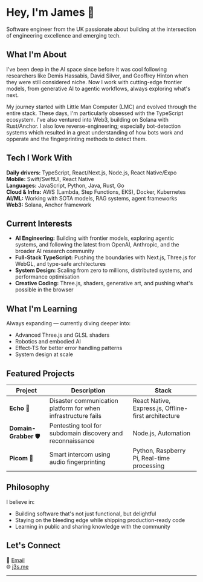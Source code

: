 # Hey, I'm James 👋

Software engineer from the UK passionate about building at the intersection of engineering excellence and emerging tech.

## What I'm About

I've been deep in the AI space since before it was cool following researchers like Demis Hassabis, David Silver, and Geoffrey Hinton when they were still considered niche. Now I work with cutting-edge frontier models, from generative AI to agentic workflows, always exploring what's next.

My journey started with Little Man Computer (LMC) and evolved through the entire stack. These days, I'm particularly obsessed with the TypeScript ecosystem. I've also ventured into Web3, building on Solana with Rust/Anchor. I also love reverse-engineering; especially bot-detection systems which resulted in a great understanding of how bots work and opperate and the fingerprinting methods to detect them.

## Tech I Work With

**Daily drivers:** TypeScript, React/Next.js, Node.js, React Native/Expo  
**Mobile:** Swift/SwiftUI, React Native  
**Languages:** JavaScript, Python, Java, Rust, Go  
**Cloud & Infra:** AWS (Lambda, Step Functions, EKS), Docker, Kubernetes  
**AI/ML:** Working with SOTA models, RAG systems, agent frameworks  
**Web3:** Solana, Anchor framework  

## Current Interests

- **AI Engineering:** Building with frontier models, exploring agentic systems, and following the latest from OpenAI, Anthropic, and the broader AI research community
- **Full-Stack TypeScript:** Pushing the boundaries with Next.js, Three.js for WebGL, and type-safe architectures
- **System Design:** Scaling from zero to millions, distributed systems, and performance optimisation
- **Creative Coding:** Three.js, shaders, generative art, and pushing what's possible in the browser

## What I'm Learning

Always expanding — currently diving deeper into:
- Advanced Three.js and GLSL shaders
- Robotics and embodied AI
- Effect-TS for better error handling patterns
- System design at scale

## Featured Projects

| Project | Description | Stack |
|---------|-------------|-------|
| **Echo** 🚨 | Disaster communication platform for when infrastructure fails | React Native, Express.js, Offline-first architecture |
| **Domain-Grabber** 🛡️ | Pentesting tool for subdomain discovery and reconnaissance | Node.js, Automation |
| **Picom** 🤖 | Smart intercom using audio fingerprinting | Python, Raspberry Pi, Real-time processing |

## Philosophy

I believe in:
- Building software that's not just functional, but delightful
- Staying on the bleeding edge while shipping production-ready code
- Learning in public and sharing knowledge with the community

## Let's Connect

📧 [Email](mailto:james@j3s.me)  
🌐 [j3s.me](https://j3s.me)  

---
